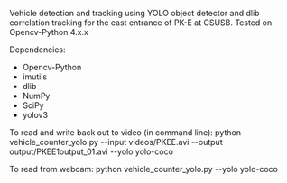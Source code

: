 Vehicle detection and tracking using YOLO object detector and dlib correlation tracking for the east entrance of PK-E at CSUSB.
Tested on Opencv-Python 4.x.x 

Dependencies: 
- Opencv-Python
- imutils 
- dlib
- NumPy
- SciPy
- yolov3

To read and write back out to video (in command line):
python vehicle_counter_yolo.py --input videos/PKEE.avi --output output/PKEE1output_01.avi --yolo yolo-coco

To read from webcam:
python vehicle_counter_yolo.py --yolo yolo-coco
